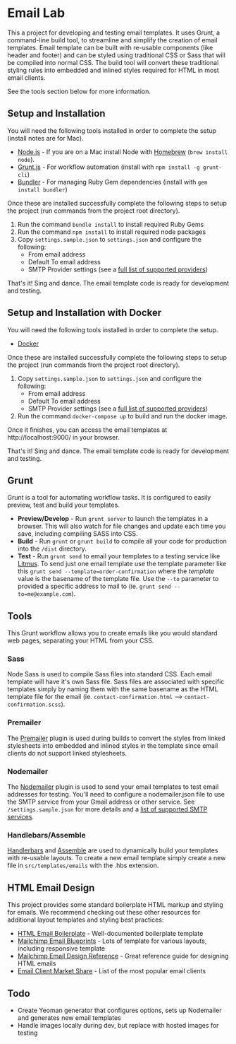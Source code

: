 # Email Lab

This a project for developing and testing email templates. It uses Grunt, a command-line build tool,
to streamline and simplify the creation of email templates. Email template can be built with re-usable
components (like header and footer) and can be styled using traditional CSS or Sass that will be compiled
into normal CSS. The build tool will convert these traditional styling rules into embedded and inlined
styles required for HTML in most email clients.

See the tools section below for more information.

## Setup and Installation

You will need the following tools installed in order to complete the setup (install notes are for Mac).

- [Node.js](http://nodejs.org) - If you are on a Mac install Node with [Homebrew](http://brew.sh/) (`brew install node`).
- [Grunt.js](http://gruntjs.com/getting-started) - For workflow automation (install with `npm install -g grunt-cli`)
- [Bundler](http://bundler.io/) - For managing Ruby Gem dependencies (install with `gem install bundler`)

Once these are installed successfully complete the following steps to setup the project (run commands from the project root directory).

1. Run the command `bundle install` to install required Ruby Gems
2. Run the command `npm install` to install required node packages
3. Copy `settings.sample.json` to `settings.json` and configure the following:
    - From email address
    - Default To email address
    - SMTP Provider settings (see a [full list of supported providers](https://github.com/andris9/nodemailer-wellknown#supported-services))

That's it! Sing and dance. The email template code is ready for development and testing.

## Setup and Installation with Docker

You will need the following tools installed in order to complete the setup.

- [Docker](https://www.docker.com)

Once these are installed successfully complete the following steps to setup the project (run commands from the project root directory).

1. Copy `settings.sample.json` to `settings.json` and configure the following:
    - From email address
    - Default To email address
    - SMTP Provider settings (see a [full list of supported providers](https://github.com/andris9/nodemailer-wellknown#supported-services))
1. Run the command `docker-compose up` to build and run the docker image.

Once it finishes, you can access the email templates at http://localhost:9000/ in your browser.

That's it! Sing and dance. The email template code is ready for development and testing.

## Grunt

Grunt is a tool for automating workflow tasks. It is configured to easily preview, test and build your templates.

- **Preview/Develop** - Run `grunt server` to launch the templates in a browser. This will also watch for file changes and update each time you save, including compiling SASS into CSS.
- **Build** - Run `grunt` or `grunt build` to compile all your code for production into the `/dist` directory.
- **Test** - Run `grunt send` to email your templates to a testing service like [Litmus](http://litmus.com/). To send just one email template use the template parameter like this `grunt send --template=order-confirmation` where the _template_ value is the basename of the template file. Use the `--to` parameter to provided a specific address to mail to (ie. `grunt send --to=me@example.com`).

## Tools

This Grunt workflow allows you to create emails like you would standard web pages, separating
your HTML from your CSS.

### Sass

Node Sass is used to compile Sass files into standard CSS. Each email template will have it's own
Sass file. Sass files are associated with specific templates simply by naming them with the same
basename as the HTML template file for the email (ie. `contact-confirmation.html` --> `contact-confirmation.scss`).

### Premailer

The [Premailer](https://github.com/dwightjack/grunt-premailer) plugin is used during builds to convert
the styles from linked stylesheets into embedded and inlined styles in the template since email
clients do not support linked stylesheets.

### Nodemailer

The [Nodemailer](https://github.com/dwightjack/grunt-nodemailer) plugin is used to send your email
templates to test email addresses for testing. You'll need to configure a nodemailer.json file
to use the SMTP service from your Gmail address or other service. See `/settings.sample.json`
for more details and a [list of supported SMTP services](https://github.com/andris9/nodemailer-wellknown#supported-services).

### Handlebars/Assemble

[Handlerbars](http://handlebarsjs.com/) and [Assemble](http://assemble.io/) are used
to dynamically build your templates with re-usable layouts. To create a new email
template simply create a new file in `src/templates/emails` with the .hbs extension.

## HTML Email Design

This project provides some standard boilerplate HTML markup and styling for emails. We recommend checking out these
other resources for additional layout templates and styling best practices:

- [HTML Email Boilerplate](https://github.com/seanpowell/Email-Boilerplate) - Well-documented boilerplate template
- [Mailchimp Email Blueprints](https://github.com/mailchimp/Email-Blueprints) - Lots of template for various layouts, including responsive template
- [Mailchimp Email Design Reference](http://templates.mailchimp.com/) - Great reference guide for designing HTML emails
- [Email Client Market Share](http://emailclientmarketshare.com/) - List of the most popular email clients

## Todo

- Create Yeoman generator that configures options, sets up Nodemailer and generates new email templates
- Handle images locally during dev, but replace with hosted images for testing
